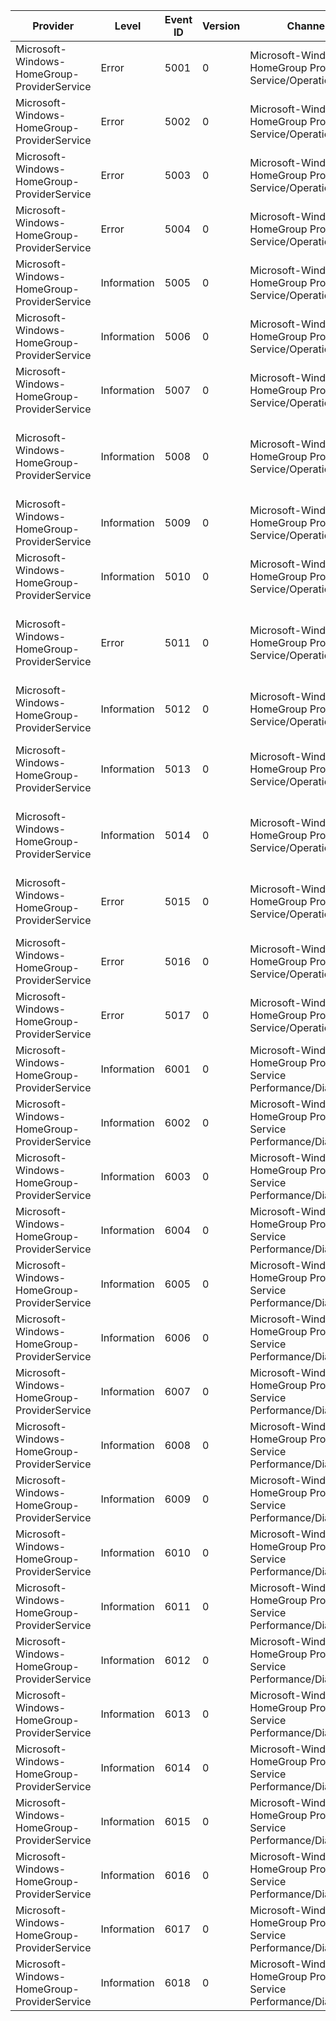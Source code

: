 Provider                                     |  Level        |  Event ID  |  Version  |  Channel                                                              |  Task                       |  Opcode  |  Keyword  |  Message
---------------------------------------------|---------------|------------|-----------|-----------------------------------------------------------------------|-----------------------------|----------|-----------|-----------------------------------------------------------------------------------------------
Microsoft-Windows-HomeGroup-ProviderService  |  Error        |  5001      |  0        |  Microsoft-Windows-HomeGroup Provider Service/Operational             |                             |          |           |  Provider service initialization failed.  Details: {Error}
Microsoft-Windows-HomeGroup-ProviderService  |  Error        |  5002      |  0        |  Microsoft-Windows-HomeGroup Provider Service/Operational             |                             |          |           |  Failed to initialize the graph.  Details: {Error}
Microsoft-Windows-HomeGroup-ProviderService  |  Error        |  5003      |  0        |  Microsoft-Windows-HomeGroup Provider Service/Operational             |                             |          |           |  Failed to initialize the group.  Details: {Error}
Microsoft-Windows-HomeGroup-ProviderService  |  Error        |  5004      |  0        |  Microsoft-Windows-HomeGroup Provider Service/Operational             |                             |          |           |  Failed to create graph.  Details: {Error}, Context: {Message}
Microsoft-Windows-HomeGroup-ProviderService  |  Information  |  5005      |  0        |  Microsoft-Windows-HomeGroup Provider Service/Operational             |                             |          |           |  Failed to autojoin.  Details: {Error}
Microsoft-Windows-HomeGroup-ProviderService  |  Information  |  5006      |  0        |  Microsoft-Windows-HomeGroup Provider Service/Operational             |                             |          |           |  Successfully autojoined to the HomeGroup.
Microsoft-Windows-HomeGroup-ProviderService  |  Information  |  5007      |  0        |  Microsoft-Windows-HomeGroup Provider Service/Operational             |                             |          |           |  Successfully joined the HomeGroup.
Microsoft-Windows-HomeGroup-ProviderService  |  Information  |  5008      |  0        |  Microsoft-Windows-HomeGroup Provider Service/Operational             |                             |          |           |  Received an invitation, but failed to join the homegroup. Details: {Error}, Context {Message}
Microsoft-Windows-HomeGroup-ProviderService  |  Information  |  5009      |  0        |  Microsoft-Windows-HomeGroup Provider Service/Operational             |                             |          |           |  Failed to create the HomeGroup. Details: {Error}
Microsoft-Windows-HomeGroup-ProviderService  |  Information  |  5010      |  0        |  Microsoft-Windows-HomeGroup Provider Service/Operational             |                             |          |           |  Successfully created the HomeGroup.
Microsoft-Windows-HomeGroup-ProviderService  |  Error        |  5011      |  0        |  Microsoft-Windows-HomeGroup Provider Service/Operational             |                             |          |           |  Failed to initialize the HomeGroup on the network. Departing the HomeGroup. Details: {Error}
Microsoft-Windows-HomeGroup-ProviderService  |  Information  |  5012      |  0        |  Microsoft-Windows-HomeGroup Provider Service/Operational             |                             |          |           |  Departing the HomeGroup. Details: {Error}
Microsoft-Windows-HomeGroup-ProviderService  |  Information  |  5013      |  0        |  Microsoft-Windows-HomeGroup Provider Service/Operational             |                             |          |           |  HomeGroup status changed. OldStatus: {OldStatus}, NewStatus: {NewStatus}
Microsoft-Windows-HomeGroup-ProviderService  |  Information  |  5014      |  0        |  Microsoft-Windows-HomeGroup Provider Service/Operational             |                             |          |           |  HomeGroupDisabled group policy set.  Shutting down HomeGroup services.
Microsoft-Windows-HomeGroup-ProviderService  |  Error        |  5015      |  0        |  Microsoft-Windows-HomeGroup Provider Service/Operational             |                             |          |           |  HomeGroupDisabled group policy set.  Failed to depart existing homegroup. Details: {Error}
Microsoft-Windows-HomeGroup-ProviderService  |  Error        |  5016      |  0        |  Microsoft-Windows-HomeGroup Provider Service/Operational             |                             |          |           |  Failed to create signing keys. Details: {Error}
Microsoft-Windows-HomeGroup-ProviderService  |  Error        |  5017      |  0        |  Microsoft-Windows-HomeGroup Provider Service/Operational             |                             |          |           |  Failed to get/set signing keys. Details: {Error}, Function: {Message}
Microsoft-Windows-HomeGroup-ProviderService  |  Information  |  6001      |  0        |  Microsoft-Windows-HomeGroup Provider Service Performance/Diagnostic  |  Homegroup_Create           |  Start   |           |
Microsoft-Windows-HomeGroup-ProviderService  |  Information  |  6002      |  0        |  Microsoft-Windows-HomeGroup Provider Service Performance/Diagnostic  |  Homegroup_Create           |  Stop    |           |
Microsoft-Windows-HomeGroup-ProviderService  |  Information  |  6003      |  0        |  Microsoft-Windows-HomeGroup Provider Service Performance/Diagnostic  |  Homegroup_Join             |  Start   |           |
Microsoft-Windows-HomeGroup-ProviderService  |  Information  |  6004      |  0        |  Microsoft-Windows-HomeGroup Provider Service Performance/Diagnostic  |  Homegroup_Join             |  Stop    |           |
Microsoft-Windows-HomeGroup-ProviderService  |  Information  |  6005      |  0        |  Microsoft-Windows-HomeGroup Provider Service Performance/Diagnostic  |  Homegroup_Depart           |  Start   |           |
Microsoft-Windows-HomeGroup-ProviderService  |  Information  |  6006      |  0        |  Microsoft-Windows-HomeGroup Provider Service Performance/Diagnostic  |  Homegroup_Depart           |  Stop    |           |
Microsoft-Windows-HomeGroup-ProviderService  |  Information  |  6007      |  0        |  Microsoft-Windows-HomeGroup Provider Service Performance/Diagnostic  |  Homegroup_ResetPin         |  Start   |           |
Microsoft-Windows-HomeGroup-ProviderService  |  Information  |  6008      |  0        |  Microsoft-Windows-HomeGroup Provider Service Performance/Diagnostic  |  Homegroup_ResetPin         |  Stop    |           |
Microsoft-Windows-HomeGroup-ProviderService  |  Information  |  6009      |  0        |  Microsoft-Windows-HomeGroup Provider Service Performance/Diagnostic  |  Homegroup_ResolveConflict  |  Start   |           |
Microsoft-Windows-HomeGroup-ProviderService  |  Information  |  6010      |  0        |  Microsoft-Windows-HomeGroup Provider Service Performance/Diagnostic  |  Homegroup_ResolveConflict  |  Stop    |           |
Microsoft-Windows-HomeGroup-ProviderService  |  Information  |  6011      |  0        |  Microsoft-Windows-HomeGroup Provider Service Performance/Diagnostic  |  Homegroup_GetPin           |  Start   |           |
Microsoft-Windows-HomeGroup-ProviderService  |  Information  |  6012      |  0        |  Microsoft-Windows-HomeGroup Provider Service Performance/Diagnostic  |  Homegroup_GetPin           |  Stop    |           |
Microsoft-Windows-HomeGroup-ProviderService  |  Information  |  6013      |  0        |  Microsoft-Windows-HomeGroup Provider Service Performance/Diagnostic  |  Homegroup_GetSigningKeys   |  Start   |           |
Microsoft-Windows-HomeGroup-ProviderService  |  Information  |  6014      |  0        |  Microsoft-Windows-HomeGroup Provider Service Performance/Diagnostic  |  Homegroup_GetSigningKeys   |  Stop    |           |
Microsoft-Windows-HomeGroup-ProviderService  |  Information  |  6015      |  0        |  Microsoft-Windows-HomeGroup Provider Service Performance/Diagnostic  |  Homegroup_SignBuffers      |  Start   |           |
Microsoft-Windows-HomeGroup-ProviderService  |  Information  |  6016      |  0        |  Microsoft-Windows-HomeGroup Provider Service Performance/Diagnostic  |  Homegroup_SignBuffers      |  Stop    |           |
Microsoft-Windows-HomeGroup-ProviderService  |  Information  |  6017      |  0        |  Microsoft-Windows-HomeGroup Provider Service Performance/Diagnostic  |  Homegroup_VerifyBuffers    |  Start   |           |
Microsoft-Windows-HomeGroup-ProviderService  |  Information  |  6018      |  0        |  Microsoft-Windows-HomeGroup Provider Service Performance/Diagnostic  |  Homegroup_VerifyBuffers    |  Stop    |           |